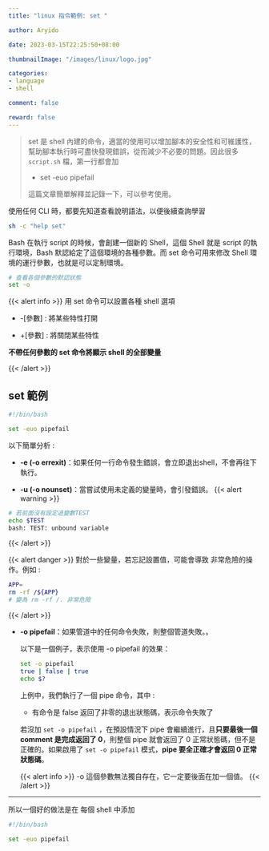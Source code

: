 ```yaml
---
title: "linux 指令範例: set "

author: Aryido

date: 2023-03-15T22:25:50+08:00

thumbnailImage: "/images/linux/logo.jpg"

categories:
- language
- shell

comment: false

reward: false
---
```

<!--BODY-->
> set 是 shell 內建的命令，適當的使用可以增加腳本的安全性和可維護性，幫助腳本執行時可盡快發現錯誤，從而減少不必要的問題。因此很多 ```script.sh``` 檔，第一行都會加
>
> - set -euo pipefail
>
> 這篇文章簡單解釋並記錄一下，可以參考使用。

<!--more-->

使用任何 CLI 時，都要先知道查看說明語法，以便後續查詢學習
```bash
sh -c "help set"

```

Bash 在執行 script 的時候，會創建一個新的 Shell，這個 Shell 就是 script 的執行環境，Bash 默認給定了這個環境的各種參數。而 set 命令可用來修改 Shell 環境的運行參數，也就是可以定制環境。

```bash
# 查看各個參數的默認狀態
set -o
```

{{< alert info >}}
用 set 命令可以設置各種 shell 選項

- -[參數] : 將某些特性打開

- +[參數] : 將關閉某些特性

**不帶任何參數的 set 命令將顯示 shell 的全部變量**

{{< /alert >}}

## set 範例
```bash
#!/bin/bash

set -euo pipefail
```
以下簡單分析 :

- **-e (-o errexit)**：如果任何一行命令發生錯誤，會立即退出shell，不會再往下執行。

- **-u (-o nounset)**：當嘗試使用未定義的變量時，會引發錯誤。
  {{< alert warning >}}
```bash
# 若前面沒有設定過變數TEST
echo $TEST
bash: TEST: unbound variable
```
  {{< /alert >}}

  {{< alert danger >}}
對於一些變量，若忘記設置值，可能會導致 非常危險的操作。例如 :

```bash
APP=
rm -rf /${APP}
# 變為 rm -rf /. 非常危險
```

  {{< /alert >}}
- **-o pipefail**：如果管道中的任何命令失敗，則整個管道失敗。。

  以下是一個例子，表示使用 -o pipefail 的效果：
  ```bash
  set -o pipefail
  true | false | true
  echo $?
  ```
  上例中，我們執行了一個 pipe 命令，其中 :
  - 有命令是 false 返回了非零的退出狀態碼，表示命令失敗了

  若沒加 ```set -o pipefail``` ，在預設情況下 pipe 會繼續進行，且**只要最後一個 comment 是完成返回了 0**，則整個 pipe 就會返回了 0 正常狀態碼，但不是正確的。如果啟用了 ```set -o pipefail``` 模式，**pipe 要全正確才會返回 0 正常狀態碼**。

  {{< alert info >}}
  -o 這個參數無法獨自存在，它一定要後面在加一個值。
  {{< /alert >}}

---

所以一個好的做法是在 每個 shell 中添加
```bash
#!/bin/bash

set -euo pipefail
```




